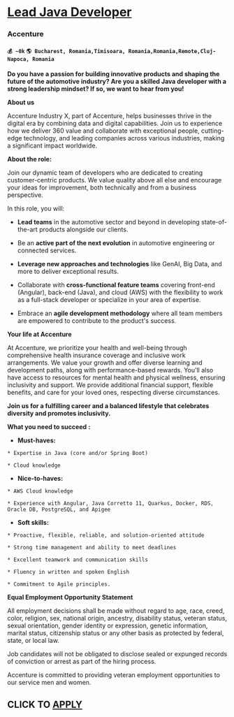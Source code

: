 # [Lead Java Developer](https://www.remotewlb.com/apply/lead-java-developer-43288)  
### Accenture  
#### `💰 ~0k` `🌎 Bucharest, Romania,Timisoara, Romania,Romania,Remote,Cluj-Napoca, Romania`  

**Do you have a passion for building innovative products and shaping the future of the automotive industry? Are you a skilled Java developer with a strong leadership mindset? If so, we want to hear from you!**

 **About us**

Accenture Industry X, part of Accenture, helps businesses thrive in the digital era by combining data and digital capabilities. Join us to experience how we deliver 360 value and collaborate with exceptional people, cutting-edge technology, and leading companies across various industries, making a significant impact worldwide.

 **About the role:**

Join our dynamic team of developers who are dedicated to creating customer-centric products. We value quality above all else and encourage your ideas for improvement, both technically and from a business perspective.

In this role, you will:

  *  **Lead teams** in the automotive sector and beyond in developing state-of-the-art products alongside our clients.

  * Be an **active part of the next evolution** in automotive engineering or connected services.

  *  **Leverage new approaches and technologies** like GenAI, Big Data, and more to deliver exceptional results.

  * Collaborate with **cross-functional feature teams** covering front-end (Angular), back-end (Java), and cloud (AWS) with the flexibility to work as a full-stack developer or specialize in your area of expertise.

  * Embrace an **agile development methodology** where all team members are empowered to contribute to the product's success.

 **Your life at Accenture**

At Accenture, we prioritize your health and well-being through comprehensive health insurance coverage and inclusive work arrangements. We value your growth and offer diverse learning and development paths, along with performance-based rewards. You'll also have access to resources for mental health and physical wellness, ensuring inclusivity and support. We provide additional financial support, flexible benefits, and care for your loved ones, respecting diverse circumstances.

 **Join us for a fulfilling career and a balanced lifestyle that celebrates diversity and promotes inclusivity.**

 **What you need to succeed** **:**

  *  **Must-haves:**

    * Expertise in Java (core and/or Spring Boot)

    * Cloud knowledge

  *  **Nice-to-haves:**

    * AWS Cloud knowledge

    * Experience with Angular, Java Corretto 11, Quarkus, Docker, RDS, Oracle DB, PostgreSQL, and Apigee

  *  **Soft skills:**

    * Proactive, flexible, reliable, and solution-oriented attitude

    * Strong time management and ability to meet deadlines

    * Excellent teamwork and communication skills

    * Fluency in written and spoken English

    * Commitment to Agile principles.

 **Equal Employment Opportunity Statement**

All employment decisions shall be made without regard to age, race, creed, color, religion, sex, national origin, ancestry, disability status, veteran status, sexual orientation, gender identity or expression, genetic information, marital status, citizenship status or any other basis as protected by federal, state, or local law.

Job candidates will not be obligated to disclose sealed or expunged records of conviction or arrest as part of the hiring process.

Accenture is committed to providing veteran employment opportunities to our service men and women.

  
## CLICK TO [APPLY](https://www.remotewlb.com/apply/lead-java-developer-43288)

